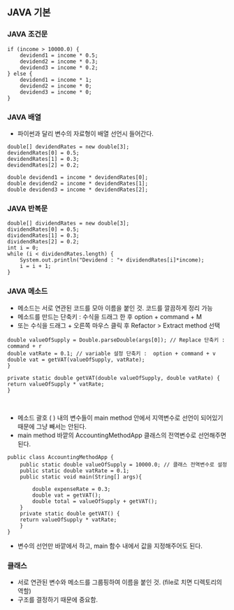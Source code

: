 ## JAVA 기본

### JAVA 조건문

```
if (income > 10000.0) {
    devidend1 = income * 0.5;
    devidend2 = income * 0.3;
    devidend3 = income * 0.2;
} else {
    devidend1 = income * 1;
    devidend2 = income * 0;
    devidend3 = income * 0;
}
```

### JAVA 배열

- 파이썬과 달리 변수의 자료형이 배열 선언시 들어간다.

```
double[] devidendRates = new double[3];
devidendRates[0] = 0.5;
devidendRates[1] = 0.3;
devidendRates[2] = 0.2;

double devidend1 = income * devidendRates[0];
double devidend2 = income * devidendRates[1];
double devidend3 = income * devidendRates[2];
```

### JAVA 반복문

```
double[] dividendRates = new double[3];
dividendRates[0] = 0.5;
dividendRates[1] = 0.3;
dividendRates[2] = 0.2;
int i = 0;
while (i < dividendRates.length) {
    System.out.println("Devidend : "+ dividendRates[i]*income);
    i = i + 1;
}
```

### JAVA 메소드

- 메소드는 서로 연관된 코드를 모아 이름을 붙인 것. 코드를 깔끔하게 정리 가능
- 메소드를 만드는 단축키 : 수식을 드래그 한 후 option + command + M
- 또는 수식을 드래그 + 오른쪽 마우스 클릭 후 Refactor > Extract method 선택

```
double valueOfSupply = Double.parseDouble(args[0]); // Replace 단축키 : command + r
double vatRate = 0.1; // variable 설정 단축키 :  option + command + v
double vat = getVAT(valueOfSupply, vatRate);
}

private static double getVAT(double valueOfSupply, double vatRate) {
return valueOfSupply * vatRate;
}
```

<br/>

- 메소드 괄호 ( ) 내의 변수들이 main method 안에서 지역변수로 선언이 되어있기 때문에 그냥 빼서는 안된다.
- main method 바깥의 AccountingMethodApp 클래스의 전역변수로 선언해주면 된다.

```
public class AccountingMethodApp {
    public static double valueOfSupply = 10000.0; // 클래스 전역변수로 설정
    public static double vatRate = 0.1;
    public static void main(String[] args){

        double expenseRate = 0.3;
        double vat = getVAT();
        double total = valueOfSupply + getVAT();
    }
    private static double getVAT() {
    return valueOfSupply * vatRate;
    }
}
```

- 변수의 선언만 바깥에서 하고, main 함수 내에서 값을 지정해주어도 된다.
  <br/>

### 클래스

- 서로 연관된 변수와 메소드를 그룹핑하여 이름을 붙인 것.
  (file로 치면 디렉토리의 역할)
- 구조를 결정하기 때문에 중요함.
